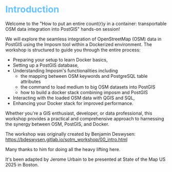 # <span style="color:#66C3FF">Introduction<span>
    


Welcome to the "How to put an entire count(r)y in a container: transportable OSM data integration into PostGIS" hands-on session!


We will explore the seamless integration of OpenStreetMap (OSM) data in PostGIS using the Imposm tool within a Dockerized environment. The workshop is structured to guide you through the entire process:

-  Preparing your setup to learn Docker basics, 
- Setting up a PostGIS database, 
- Understanding Imposm's functionalities including 
    - the mapping between OSM keywords and PostgreSQL table attributes 
    - the command to load medium to big OSM datasets into PostGIS
    - how to build a docker stack combining imposm and PostGIS
- Interacting with the loaded OSM data with QGIS and SQL,
- Enhancing your Docker stack for improved performance. 

Whether you're a GIS enthusiast, developer, or data professional, this workshop provides a practical and comprehensive approach to harnessing the synergy between OSM, PostGIS, and Docker. 

The workshop was originally created by Benjamin Deswysen: https://bdeswysen.gitlab.io/sotm_workshop/00_intro.html

Many thanks to him for doing all the heavy lifting here.

It's been adapted by Jerome Urbain to be presented at State of the Map US 2025 in Boston.